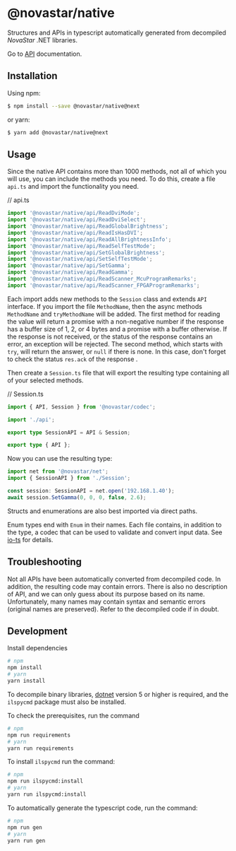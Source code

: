 # @novastar/native

Structures and APIs in typescript automatically generated from decompiled *NovaStar* .NET libraries.

Go to [API](https://sarakusha.github.io/novastar/modules/_novastar_native.html) documentation.

## Installation

Using npm:

```bash
$ npm install --save @novastar/native@next
```
or yarn:

```bash
$ yarn add @novastar/native@next
```

## Usage

Since the native API contains more than 1000 methods, not all of which you will use,
you can include the methods you need. To do this, create a file `api.ts` and import 
the functionality you need.

// api.ts
```ts
import '@novastar/native/api/ReadDviMode';
import '@novastar/native/api/ReadDviSelect';
import '@novastar/native/api/ReadGlobalBrightness';
import '@novastar/native/api/ReadIsHasDVI';
import '@novastar/native/api/ReadAllBrightnessInfo';
import '@novastar/native/api/ReadSelfTestMode';
import '@novastar/native/api/SetGlobalBrightness';
import '@novastar/native/api/SetSelfTestMode';
import '@novastar/native/api/SetGamma';
import '@novastar/native/api/ReadGamma';
import '@novastar/native/api/ReadScanner_McuProgramRemarks';
import '@novastar/native/api/ReadScanner_FPGAProgramRemarks';
```
Each import adds new methods to the `Session` class and extends `API` interface.
If you import the file `MethodName`, then the async methods `MethodName` and `tryMethodName` will be added.
The first method for reading the value will return a promise with a non-negative number if the response has
a buffer size of 1, 2, or 4 bytes and a promise with a buffer otherwise. If the response is not received,
or the status of the response contains an error, an exception will be rejected.
The second method, which starts with `try`, will return the answer, or `null` if there is none.
In this case, don't forget to check the status `res.ack` of the response .


Then create a `Session.ts` file that will export the resulting type containing all of your selected methods.

// Session.ts
```ts
import { API, Session } from '@novastar/codec';

import './api';

export type SessionAPI = API & Session;

export type { API };
```
Now you can use the resulting type:

```ts
import net from '@novastar/net';
import { SessionAPI } from './Session';

const session: SessionAPI = net.open('192.168.1.40');
await session.SetGamma(0, 0, 0, false, 2.6);
```

Structs and enumerations are also best imported via direct paths.

Enum types end with `Enum` in their names.
Each file contains, in addition to the type, a codec that can be used to validate
and convert input data. See [io-ts](https://www.npmjs.com/package/io-ts) for details.

## Troubleshooting
Not all APIs have been automatically converted from decompiled code. In addition,
the resulting code may contain errors. There is also no description of API,
and we can only guess about its purpose based on its name.
Unfortunately, many names may contain syntax and semantic errors (original names are preserved).
Refer to the decompiled code if in doubt.

## Development

Install dependencies
```bash
# npm
npm install
# yarn
yarn install
```

To decompile binary libraries, [dotnet](https://dotnet.microsoft.com/en-us/download)
version 5 or higher is required, and the `ilspycmd` package must also be installed.

To check the prerequisites, run the command
```bash
# npm
npm run requirements
# yarn
yarn run requirements
```

To install `ilspycmd` run the command:
```bash
# npm
npm run ilspycmd:install
# yarn
yarn run ilspycmd:install
```
To automatically generate the typescript code, run the command:
```bash
# npm
npm run gen
# yarn
yarn run gen
```

